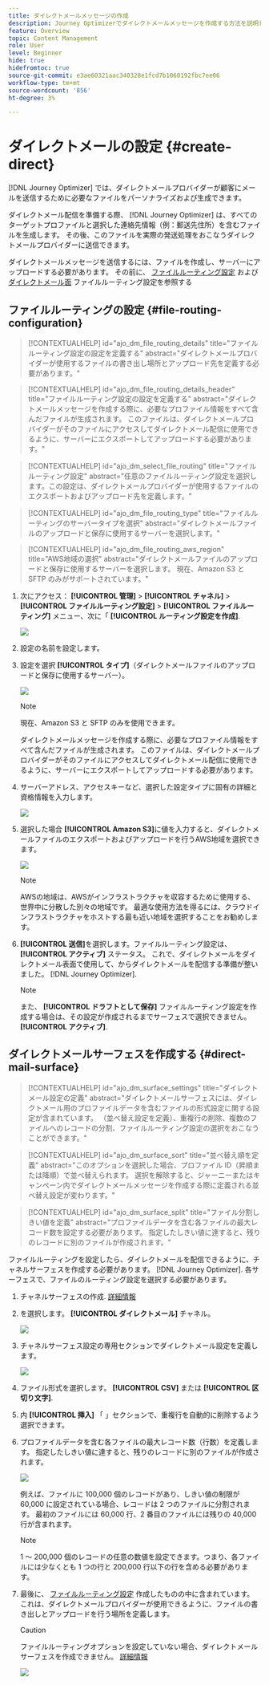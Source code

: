 ```yaml
---
title: ダイレクトメールメッセージの作成
description: Journey Optimizerでダイレクトメールメッセージを作成する方法を説明します
feature: Overview
topic: Content Management
role: User
level: Beginner
hide: true
hidefromtoc: true
source-git-commit: e3ae60321aac340328e1fcd7b1060192fbc7ee06
workflow-type: tm+mt
source-wordcount: '856'
ht-degree: 3%

---
```


# ダイレクトメールの設定 {#create-direct}

[!DNL Journey Optimizer] では、ダイレクトメールプロバイダーが顧客にメールを送信するために必要なファイルをパーソナライズおよび生成できます。

ダイレクトメール配信を準備する際、 [!DNL Journey Optimizer] は、すべてのターゲットプロファイルと選択した連絡先情報（例：郵送先住所）を含むファイルを生成します。 その後、このファイルを実際の発送処理をおこなうダイレクトメールプロバイダーに送信できます。

ダイレクトメールメッセージを送信するには、ファイルを作成し、サーバーにアップロードする必要があります。 その前に、 [ファイルルーティング設定](#file-routing-configuration) および [ダイレクトメール面](#direct-mail-surface) ファイルルーティング設定を参照する

## ファイルルーティングの設定 {#file-routing-configuration}

>[!CONTEXTUALHELP]
>id="ajo_dm_file_routing_details"
>title="ファイルルーティング設定の設定を定義する"
>abstract="ダイレクトメールプロバイダーが使用するファイルの書き出し場所とアップロード先を定義する必要があります。"

>[!CONTEXTUALHELP]
>id="ajo_dm_file_routing_details_header"
>title="ファイルルーティング設定の設定を定義する"
>abstract="ダイレクトメールメッセージを作成する際に、必要なプロファイル情報をすべて含んだファイルが生成されます。 このファイルは、ダイレクトメールプロバイダーがそのファイルにアクセスしてダイレクトメール配信に使用できるように、サーバーにエクスポートしてアップロードする必要があります。"

>[!CONTEXTUALHELP]
>id="ajo_dm_select_file_routing"
>title="ファイルルーティング設定"
>abstract="任意のファイルルーティング設定を選択します。この設定は、ダイレクトメールプロバイダーが使用するファイルのエクスポートおよびアップロード先を定義します。"

>[!CONTEXTUALHELP]
>id="ajo_dm_file_routing_type"
>title="ファイルルーティングのサーバータイプを選択"
>abstract="ダイレクトメールファイルのアップロードと保存に使用するサーバーを選択します。"

>[!CONTEXTUALHELP]
>id="ajo_dm_file_routing_aws_region"
>title="AWS地域の選択"
>abstract="ダイレクトメールファイルのアップロードと保存に使用するサーバーを選択します。 現在、Amazon S3 と SFTP のみがサポートされています。"

1. 次にアクセス： **[!UICONTROL 管理]** > **[!UICONTROL チャネル]** > **[!UICONTROL ファイルルーティング設定]** > **[!UICONTROL ファイルルーティング]** メニュー、次に「 **[!UICONTROL ルーティング設定を作成]**.

   ![](assets/file-routing-config-button.png)

1. 設定の名前を設定します。

1. 設定を選択 **[!UICONTROL タイプ]**（ダイレクトメールファイルのアップロードと保存に使用するサーバー）。<!--why is it Type and not Server or Server type? asked to PM-->

   ![](assets/file-routing-config-type.png)

   >[!NOTE]
   >
   >現在、Amazon S3 と SFTP のみを使用できます。

   ダイレクトメールメッセージを作成する際に、必要なプロファイル情報をすべて含んだファイルが生成されます。 このファイルは、ダイレクトメールプロバイダーがそのファイルにアクセスしてダイレクトメール配信に使用できるように、サーバーにエクスポートしてアップロードする必要があります。

1. サーバーアドレス、アクセスキーなど、選択した設定タイプに固有の詳細と資格情報を入力します。 <!--need to detail more?-->

   <!--![](assets/file-routing-config-aws-details.png)-->

   ![](assets/file-routing-config-sftp-details.png)

1. 選択した場合 **[!UICONTROL Amazon S3]**&#x200B;に値を入力すると、ダイレクトメールファイルのエクスポートおよびアップロードを行うAWS地域を選択できます。

   ![](assets/file-routing-config-aws-region.png)

   >[!NOTE]
   >
   >AWSの地域は、AWSがインフラストラクチャを収容するために使用する、世界中に分散した別々の地域です。 最適な使用方法を得るには、クラウドインフラストラクチャをホストする最も近い地域を選択することをお勧めします。

1. **[!UICONTROL 送信]**&#x200B;を選択します。ファイルルーティング設定は、 **[!UICONTROL アクティブ]** ステータス。 これで、ダイレクトメールをダイレクトメール表面で使用して、からダイレクトメールを配信する準備が整いました。 [!DNL Journey Optimizer].

   >[!NOTE]
   >
   >また、 **[!UICONTROL ドラフトとして保存]** ファイルルーティング設定を作成する場合は、その設定が作成されるまでサーフェスで選択できません。 **[!UICONTROL アクティブ]**.

## ダイレクトメールサーフェスを作成する {#direct-mail-surface}

>[!CONTEXTUALHELP]
>id="ajo_dm_surface_settings"
>title="ダイレクトメール設定の定義"
>abstract="ダイレクトメールサーフェスには、ダイレクトメール用のプロファイルデータを含むファイルの形式設定に関する設定が含まれています。 （並べ替え設定を定義）、重複行の削除、複数のファイルへのレコードの分割、ファイルルーティング設定の選択をおこなうことができます。"

>[!CONTEXTUALHELP]
>id="ajo_dm_surface_sort"
>title="並べ替え順を定義"
>abstract="このオプションを選択した場合、プロファイル ID（昇順または降順）で並べ替えられます。 選択を解除すると、ジャーニーまたはキャンペーン内でダイレクトメールメッセージを作成する際に定義される並べ替え設定が変わります。"

>[!CONTEXTUALHELP]
>id="ajo_dm_surface_split"
>title="ファイル分割しきい値を定義"
>abstract="プロファイルデータを含む各ファイルの最大レコード数を設定する必要があります。 指定したしきい値に達すると、残りのレコードに別のファイルが作成されます。"

ファイルルーティングを設定したら、ダイレクトメールを配信できるように、チャネルサーフェスを作成する必要があります。 [!DNL Journey Optimizer]. 各サーフェスで、ファイルのルーティング設定を選択する必要があります。

1. チャネルサーフェスの作成. [詳細情報](channel-surfaces.md)

1. を選択します。 **[!UICONTROL ダイレクトメール]** チャネル。

   ![](assets/surface-direct-mail-channel.png)

1. チャネルサーフェス設定の専用セクションでダイレクトメール設定を定義します。

   ![](assets/surface-direct-mail-settings.png)

1. ファイル形式を選択します。 **[!UICONTROL CSV]** または **[!UICONTROL 区切り文字]**.

1. 内 **[!UICONTROL 挿入]** 「 」セクションで、重複行を自動的に削除するよう選択できます。

1. プロファイルデータを含む各ファイルの最大レコード数（行数）を定義します。 指定したしきい値に達すると、残りのレコードに別のファイルが作成されます。

   ![](assets/surface-direct-mail-split.png)

   例えば、ファイルに 100,000 個のレコードがあり、しきい値の制限が 60,000 に設定されている場合、レコードは 2 つのファイルに分割されます。 最初のファイルには 60,000 行、2 番目のファイルには残りの 40,000 行が含まれます。

   >[!NOTE]
   >
   >1 ～ 200,000 個のレコードの任意の数値を設定できます。つまり、各ファイルには少なくとも 1 つの行と 200,000 行以下の行を含める必要があります。

1. 最後に、 [ファイルルーティング設定](#file-routing-configuration) 作成したものの中に含まれています。 これは、ダイレクトメールプロバイダーが使用できるように、ファイルの書き出しとアップロードを行う場所を定義します。

   >[!CAUTION]
   >
   >ファイルルーティングオプションを設定していない場合、ダイレクトメールサーフェスを作成できません。 [詳細情報](#file-routing-configuration)

   ![](assets/surface-direct-mail-file-routing.png)